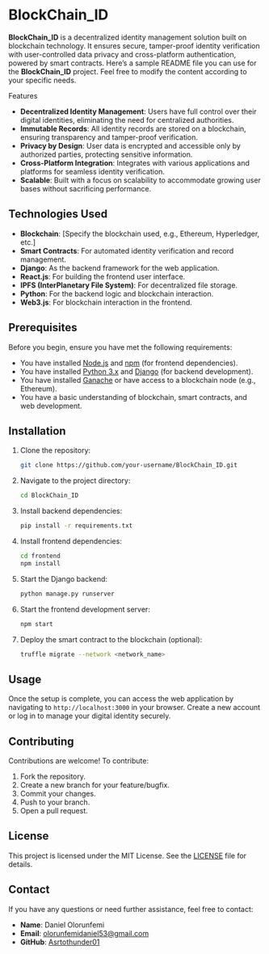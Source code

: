 # BlockChain_ID
**BlockChain_ID** is a decentralized identity management solution built on blockchain technology. It ensures secure, tamper-proof identity verification with user-controlled data privacy and cross-platform authentication, powered by smart contracts. 
Here’s a sample README file you can use for the **BlockChain_ID** project. Feel free to modify the content according to your specific needs.

   Features

- **Decentralized Identity Management**: Users have full control over their digital identities, eliminating the need for centralized authorities.
- **Immutable Records**: All identity records are stored on a blockchain, ensuring transparency and tamper-proof verification.
- **Privacy by Design**: User data is encrypted and accessible only by authorized parties, protecting sensitive information.
- **Cross-Platform Integration**: Integrates with various applications and platforms for seamless identity verification.
- **Scalable**: Built with a focus on scalability to accommodate growing user bases without sacrificing performance.

## Technologies Used

- **Blockchain**: [Specify the blockchain used, e.g., Ethereum, Hyperledger, etc.]
- **Smart Contracts**: For automated identity verification and record management.
- **Django**: As the backend framework for the web application.
- **React.js**: For building the frontend user interface.
- **IPFS (InterPlanetary File System)**: For decentralized file storage.
- **Python**: For the backend logic and blockchain interaction.
- **Web3.js**: For blockchain interaction in the frontend.

## Prerequisites

Before you begin, ensure you have met the following requirements:

- You have installed [Node.js](https://nodejs.org/) and [npm](https://www.npmjs.com/) (for frontend dependencies).
- You have installed [Python 3.x](https://www.python.org/) and [Django](https://www.djangoproject.com/) (for backend development).
- You have installed [Ganache](https://trufflesuite.com/ganache/) or have access to a blockchain node (e.g., Ethereum).
- You have a basic understanding of blockchain, smart contracts, and web development.

## Installation

1. Clone the repository:
   ```bash
   git clone https://github.com/your-username/BlockChain_ID.git
   ```

2. Navigate to the project directory:
   ```bash
   cd BlockChain_ID
   ```

3. Install backend dependencies:
   ```bash
   pip install -r requirements.txt
   ```

4. Install frontend dependencies:
   ```bash
   cd frontend
   npm install
   ```

5. Start the Django backend:
   ```bash
   python manage.py runserver
   ```

6. Start the frontend development server:
   ```bash
   npm start
   ```

7. Deploy the smart contract to the blockchain (optional):
   ```bash
   truffle migrate --network <network_name>
   ```

## Usage

Once the setup is complete, you can access the web application by navigating to `http://localhost:3000` in your browser. Create a new account or log in to manage your digital identity securely.

## Contributing

Contributions are welcome! To contribute:

1. Fork the repository.
2. Create a new branch for your feature/bugfix.
3. Commit your changes.
4. Push to your branch.
5. Open a pull request.

## License

This project is licensed under the MIT License. See the [LICENSE](LICENSE) file for details.

## Contact

If you have any questions or need further assistance, feel free to contact:

- **Name**: Daniel Olorunfemi
- **Email**: olorunfemidaniel53@gmail.com
- **GitHub**: [Asrtothunder01](https://github.com/Asrtothunder01)
